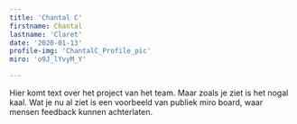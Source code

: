 ```yaml
---
title: 'Chantal C'
firstname: Chantal
lastname: 'Claret'
date: '2020-01-13'
profile-img: 'ChantalC_Profile_pic'
miro: 'o9J_lYvyM_Y'

---
```


Hier komt text over het project van het team. Maar zoals je ziet is het nogal kaal. Wat je nu al ziet is een voorbeeld van publiek miro board, waar mensen feedback kunnen achterlaten.


